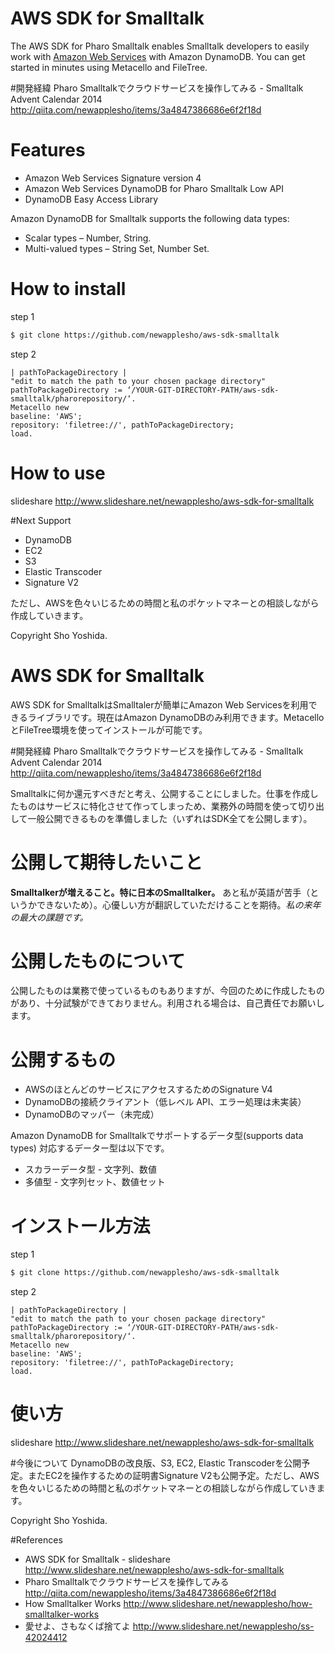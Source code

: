AWS SDK for Smalltalk
=================

The AWS SDK for Pharo Smalltalk enables Smalltalk developers to easily work with [Amazon Web Services](http://aws.amazon.com/) with Amazon DynamoDB. You can get started in minutes using Metacello and FileTree.

#開発経緯
Pharo Smalltalkでクラウドサービスを操作してみる - Smalltalk Advent Calendar 2014
http://qiita.com/newapplesho/items/3a4847386686e6f2f18d

# Features
* Amazon Web Services Signature version 4
* Amazon Web Services DynamoDB for Pharo Smalltalk Low API
* DynamoDB Easy Access Library

Amazon DynamoDB for Smalltalk supports the following data types:

* Scalar types – Number, String.
* Multi-valued types – String Set, Number Set.

# How to install

step 1
```bash
$ git clone https://github.com/newapplesho/aws-sdk-smalltalk
```

step 2
```smalltalk
| pathToPackageDirectory |
"edit to match the path to your chosen package directory"
pathToPackageDirectory := ‘/YOUR-GIT-DIRECTORY-PATH/aws-sdk-smalltalk/pharorepository/‘.
Metacello new
baseline: 'AWS';
repository: 'filetree://', pathToPackageDirectory;
load.
```

# How to use
slideshare
http://www.slideshare.net/newapplesho/aws-sdk-for-smalltalk


#Next Support
* DynamoDB 
* EC2
* S3
* Elastic Transcoder
* Signature V2

ただし、AWSを色々いじるための時間と私のポケットマネーとの相談しながら作成していきます。

Copyright Sho Yoshida.

AWS SDK for Smalltalk
=================
AWS SDK for SmalltalkはSmalltalerが簡単にAmazon Web Servicesを利用できるライブラリです。現在はAmazon DynamoDBのみ利用できます。MetacelloとFileTree環境を使ってインストールが可能です。


#開発経緯
Pharo Smalltalkでクラウドサービスを操作してみる - Smalltalk Advent Calendar 2014
http://qiita.com/newapplesho/items/3a4847386686e6f2f18d

Smalltalkに何か還元すべきだと考え、公開することにしました。仕事を作成したものはサービスに特化させて作ってしまっため、業務外の時間を使って切り出して一般公開できるものを準備しました（いずれはSDK全てを公開します）。

# 公開して期待したいこと
**Smalltalkerが増えること。特に日本のSmalltalker。** あと私が英語が苦手（というかできないため）。心優しい方が翻訳していただけることを期待。*私の来年の最大の課題です。*

# 公開したものについて
公開したものは業務で使っているものもありますが、今回のために作成したものがあり、十分試験ができておりません。利用される場合は、自己責任でお願いします。

# 公開するもの
* AWSのほとんどのサービスにアクセスするためのSignature V4
* DynamoDBの接続クライアント（低レベル API、エラー処理は未実装）
* DynamoDBのマッパー（未完成）

Amazon DynamoDB for Smalltalkでサポートするデータ型(supports data types)
対応するデーター型は以下です。

* スカラーデータ型 - 文字列、数値
* 多値型 - 文字列セット、数値セット

# インストール方法
step 1
```bash
$ git clone https://github.com/newapplesho/aws-sdk-smalltalk
```

step 2
```smalltalk
| pathToPackageDirectory |
"edit to match the path to your chosen package directory"
pathToPackageDirectory := ‘/YOUR-GIT-DIRECTORY-PATH/aws-sdk-smalltalk/pharorepository/‘.
Metacello new
baseline: 'AWS';
repository: 'filetree://', pathToPackageDirectory;
load.
```

# 使い方
slideshare
http://www.slideshare.net/newapplesho/aws-sdk-for-smalltalk

#今後について
DynamoDBの改良版、S3, EC2, Elastic Transcoderを公開予定。またEC2を操作するための証明書Signature V2も公開予定。ただし、AWSを色々いじるための時間と私のポケットマネーとの相談しながら作成していきます。

Copyright Sho Yoshida.

#References
* AWS SDK for Smalltalk - slideshare http://www.slideshare.net/newapplesho/aws-sdk-for-smalltalk
* Pharo Smalltalkでクラウドサービスを操作してみる http://qiita.com/newapplesho/items/3a4847386686e6f2f18d
* How Smalltalker Works http://www.slideshare.net/newapplesho/how-smalltalker-works
* 愛せよ、さもなくば捨てよ http://www.slideshare.net/newapplesho/ss-42024412


